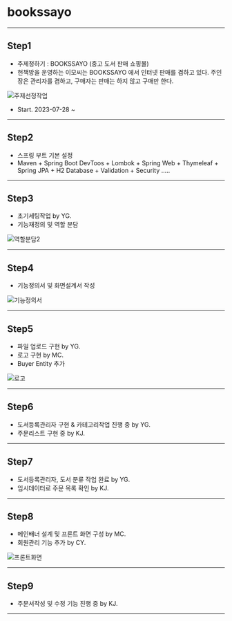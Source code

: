 # bookssayo
***

## Step1
* 주제정하기 : BOOKSSAYO (중고 도서 판매 쇼핑몰)
* 헌책방을 운영하는 이모씨는 BOOKSSAYO 에서 인터넷 판매를 겸하고 있다. 주인장은 관리자를 겸하고, 구매자는 판매는 하지 않고 구매만 한다.


![주제선정작업](https://github.com/kjgit2412/bookssayo/assets/140779367/30f5ed7c-efbd-44fc-9c56-2b8de9fbe5e1)

* Start. 2023-07-28 ~

***

## Step2
* 스프링 부트 기본 설정
* Maven + Spring Boot DevToos + Lombok + Spring Web + Thymeleaf + Spring JPA + H2 Database + Validation + Security .....

***

## Step3
* 초기세팅작업 by YG.
* 기능재정의 및 역할 분담 

![역할분담2](https://github.com/kjgit2412/bookssayo/assets/140779367/3cec3476-f7be-4867-99fd-11650f6c8367)

***


## Step4
* 기능정의서 및 화면설계서 작성

![기능정의서](https://github.com/kjgit2412/bookssayo/assets/140779367/a1b44113-67c5-4d56-9985-65afb4b8be97)

***


## Step5
* 파일 업로드 구현 by YG.
* 로고 구현 by MC.
* Buyer Entity 추가

![로고](https://github.com/kjgit2412/bookssayo/assets/140779367/127b06bd-3d4a-4ecd-b766-394212a2bca4)


***

## Step6
* 도서등록관리자 구현 & 카테고리작업 진행 중 by YG.
* 주문리스트 구현 중 by KJ.

***

## Step7
* 도서등록관리자, 도서 분류 작업 완료 by YG.
* 임시데이터로 주문 목록 확인 by KJ.

***

## Step8
* 메인배너 설계 및 프론트 화면 구성 by MC.
* 회원관리 기능 추가 by CY.

![프론트화면](https://github.com/kjgit2412/bookssayo/assets/140779367/32282f39-280e-4cd3-91ea-35df5d191b32)

***

## Step9
* 주문서작성 및 수정 기능 진행 중 by KJ.

***